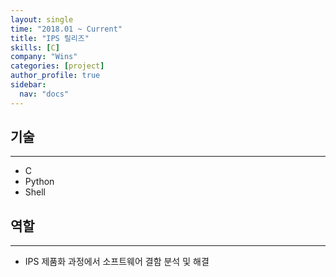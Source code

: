 ```yaml
---
layout: single
time: "2018.01 ~ Current"
title: "IPS 릴리즈"
skills: [C]
company: "Wins"
categories: [project]
author_profile: true
sidebar:
  nav: "docs"
---
```


## 기술
---

* C
* Python
* Shell

## 역할
---

* IPS 제품화 과정에서 소프트웨어 결함 분석 및 해결